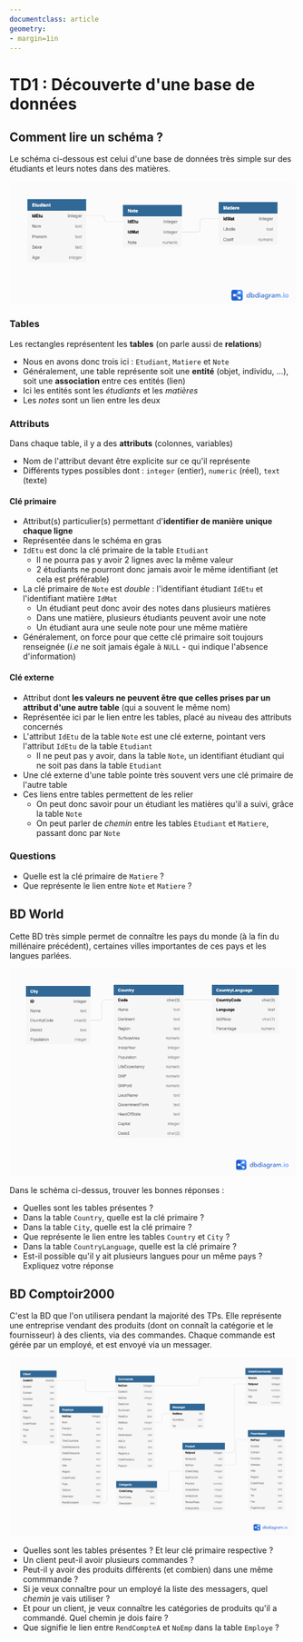 ```yaml
---
documentclass: article
geometry:
- margin=1in
---
```


# TD1 : Découverte d'une base de données

## Comment lire un schéma ?

Le schéma ci-dessous est celui d'une base de données très simple sur des étudiants et leurs notes dans des matières.

![Schéma de la BD exemple](Exemple.png)

### Tables

Les rectangles représentent les **tables** (on parle aussi de **relations**)

- Nous en avons donc trois ici : `Etudiant`, `Matiere` et `Note`
- Généralement, une table représente soit une **entité** (objet, individu, ...), soit une **association** entre ces entités (lien)
- Ici les entités sont les *étudiants* et les *matières*
- Les *notes* sont un lien entre les deux

### Attributs

Dans chaque table, il y a des **attributs** (colonnes, variables)

- Nom de l'attribut devant être explicite sur ce qu'il représente
- Différents types possibles dont : `integer` (entier), `numeric` (réel), `text` (texte)

#### Clé primaire

- Attribut(s) particulier(s) permettant d'**identifier de manière unique chaque ligne**
- Représentée dans le schéma en gras
- `IdEtu` est donc la clé primaire de la table `Etudiant` 
    - Il ne pourra pas y avoir 2 lignes avec la même valeur
    - 2 étudiants ne pourront donc jamais avoir le même identifiant (et cela est préférable)
- La clé primaire de `Note` est *double* : l'identifiant étudiant `IdEtu` et l'identifiant matière `IdMat`
    - Un étudiant peut donc avoir des notes dans plusieurs matières
    - Dans une matière, plusieurs étudiants peuvent avoir une note
    - Un étudiant aura une seule note pour une même matière
- Généralement, on force pour que cette clé primaire soit toujours renseignée (*i.e* ne soit jamais égale à `NULL` - qui indique l'absence d'information)

#### Clé externe

- Attribut dont **les valeurs ne peuvent être que celles prises par un attribut d'une autre table** (qui a souvent le même nom)
- Représentée ici par le lien entre les tables, placé au niveau des attributs concernés
- L'attribut `IdEtu` de la table `Note` est une clé externe, pointant vers l'attribut `IdEtu` de la table `Etudiant`
    - Il ne peut pas y avoir, dans la table `Note`, un identifiant étudiant qui ne soit pas dans la table `Etudiant`
- Une clé externe d'une table pointe très souvent vers une clé primaire de l'autre table
- Ces liens entre tables permettent de les relier
    - On peut donc savoir pour un étudiant les matières qu'il a suivi, grâce la table `Note`
    - On peut parler de *chemin* entre les tables `Etudiant` et `Matiere`, passant donc par `Note`

### Questions 

- Quelle est la clé primaire de `Matiere` ?
- Que représente le lien entre `Note` et `Matiere` ?

## BD World

Cette BD très simple permet de connaître les pays du monde (à la fin du millénaire précédent), certaines villes importantes de ces pays et les langues parlées.

![Schéma de la BD World](World.png)

Dans le schéma ci-dessus, trouver les bonnes réponses :

- Quelles sont les tables présentes ?
- Dans la table `Country`, quelle est la clé primaire ?
- Dans la table `City`, quelle est la clé primaire ?
- Que représente le lien entre les tables `Country` et `City` ?
- Dans la table `CountryLanguage`, quelle est la clé primaire ?
- Est-il possible qu'il y ait plusieurs langues pour un même pays ? Expliquez votre réponse

## BD Comptoir2000

C'est la BD que l'on utilisera pendant la majorité des TPs. Elle représente une entreprise vendant des produits (dont on connaît la catégorie et le fournisseur) à des clients, via des commandes. Chaque commande est gérée par un employé, et est envoyé via un messager.

![Schéma de Comptoir2000](Comptoir2000.png)


- Quelles sont les tables présentes ? Et leur clé primaire respective ?
- Un client peut-il avoir plusieurs commandes ?
- Peut-il y avoir des produits différents (et combien) dans une même commmande ?
- Si je veux connaître pour un employé la liste des messagers, quel *chemin* je vais utiliser ?
- Et pour un client, je veux connaître les catégories de produits qu'il a commandé. Quel chemin je dois faire ?
- Que signifie le lien entre `RendCompteA` et `NoEmp` dans la table `Employe` ?





